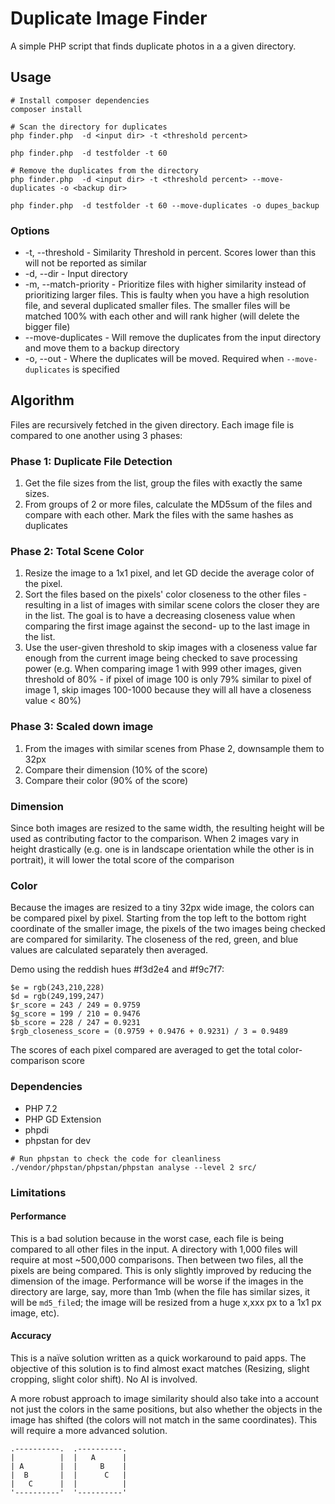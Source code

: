 # Duplicate Image Finder
A simple PHP script that finds duplicate photos in a a given directory. 

## Usage

```
# Install composer dependencies
composer install

# Scan the directory for duplicates
php finder.php  -d <input dir> -t <threshold percent>

php finder.php  -d testfolder -t 60

# Remove the duplicates from the directory
php finder.php  -d <input dir> -t <threshold percent> --move-duplicates -o <backup dir>

php finder.php  -d testfolder -t 60 --move-duplicates -o dupes_backup

```

### Options
* -t, --threshold - Similarity Threshold in percent. Scores lower than this will not be reported as similar
* -d, --dir - Input directory
* -m, --match-priority - Prioritize files with higher similarity instead of prioritizing larger files. This is faulty when you have a high resolution file, and several duplicated smaller files. The smaller files will be matched 100% with each other and will rank higher (will delete the bigger file)
* --move-duplicates - Will remove the duplicates from the input directory and move them to a backup directory
* -o, --out - Where the duplicates will be moved. Required when `--move-duplicates` is specified

## Algorithm
Files are recursively fetched in the given directory. Each image file is compared to one another using 3 phases:

### Phase 1: Duplicate File Detection
1. Get the file sizes from the list, group the files with exactly the same sizes.
2. From groups of 2 or more files, calculate the MD5sum of the files and compare with each other. Mark the files with the same hashes as duplicates

### Phase 2: Total Scene Color
1. Resize the image to a 1x1 pixel, and let GD decide the average color of the pixel.
2. Sort the files based on the pixels' color closeness to the other files - resulting in a list of images with similar scene colors the closer they are in the list. The goal is to have a decreasing closeness value when comparing the first image against the second- up to the last image in the list.
3. Use the user-given threshold to skip images with a closeness value far enough from the current image being checked to save processing power (e.g. When comparing image 1 with 999 other images, given threshold of 80% - if pixel of image 100 is only 79% similar to pixel of image 1, skip images 100-1000 because they will all have a closeness value < 80%)

### Phase 3: Scaled down image
1. From the images with similar scenes from Phase 2, downsample them to 32px
1. Compare their dimension (10% of the score)
2. Compare their color (90% of the score)

### Dimension
Since both images are resized to the same width, the resulting height will be used as contributing factor to the comparison. When 2 images vary in height drastically (e.g. one is in landscape orientation while the other is in portrait), it will lower the total score of the comparison

### Color
Because the images are resized to a tiny 32px wide image, the colors can be compared pixel by pixel. Starting from the top left to the bottom right coordinate of the smaller image, the pixels of the two images being checked are compared for similarity. The closeness of the red, green, and blue values are calculated separately then averaged.

Demo using the reddish hues #f3d2e4 and #f9c7f7:

```
$e = rgb(243,210,228)
$d = rgb(249,199,247)
$r_score = 243 / 249 = 0.9759
$g_score = 199 / 210 = 0.9476
$b_score = 228 / 247 = 0.9231
$rgb_closeness_score = (0.9759 + 0.9476 + 0.9231) / 3 = 0.9489
```

The scores of each pixel compared are averaged to get the total color-comparison score

### Dependencies

* PHP 7.2
* PHP GD Extension
* phpdi
* phpstan for dev

```
# Run phpstan to check the code for cleanliness
./vendor/phpstan/phpstan/phpstan analyse --level 2 src/
```

### Limitations

#### Performance
This is a bad solution because in the worst case, each file is being compared to all other files in the input. A directory with 1,000 files will require at most ~500,000 comparisons. Then between two files, all the pixels are being compared. This is only slightly improved by reducing the dimension of the image. Performance will be worse if the images in the directory are large, say, more than 1mb (when the file has similar sizes, it will be `md5_file`d; the image will be resized from a huge x,xxx px to a 1x1 px image, etc).

#### Accuracy
This is a naïve solution written as a quick workaround to paid apps. The objective of this solution is to find almost exact matches (Resizing, slight cropping, slight color shift). No AI is involved.

A more robust approach to image similarity should also take into a account not just the colors in the same positions, but also whether the objects in the image has shifted (the colors will not match in the same coordinates). This will require a more advanced solution.

```
.----------.  .----------.
|          |  |   A      |
| A        |  |     B    |
|  B       |  |      C   |
|   C      |  |          |
'----------'  '----------'
```
